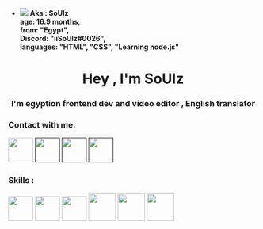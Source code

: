- <img src="https://cdn.discordapp.com/emojis/944674575667560560.png">  **Aka : SoUlz <br> 
    age: 16.9 months,<br>
    from: "Egypt", <br>
    Discord: "iiSoUlz#0026", <br>
    languages: "HTML", "CSS", "Learning node.js" <br>**


<h1 align="center">Hey , I'm SoUlz</h1>
<h3 align="center">I'm egyption frontend dev and video editor , English translator </h3>

<h3 align="left">Contact with me:</h3>
<p align="left">
    <a href="https://www.instagram.com/X2_69x/"><img src="https://is.gd/UQdHLn" width="50px" height="50px"></a>
    <a href=""><img src="" width="50px" height="50px"></a>
    <a href=""><img src="" width="50px" height="50px"></a>
    <a href=""><img src="" width="50px" height="50px"></a>
</p>

<h3 align="left">Skills :</h3>
<img src="https://is.gd/dJfvXj" width="50px" heigh="50px"> </a>
<img src="https://is.gd/VXsOoC" width="50px" heigh="50px"> </a>
<img src="https://is.gd/jVB5yR" width="50px" heigh="50px"> </a>
<img src="https://is.gd/T5rIf7" width="55px" heigh="55px"> </a>
<img src="https://is.gd/W4vuXL" width="55px" heigh="55px"> </a>
<img src="https://is.gd/hncUFy" width="55px" heigh="55px"> </a>

